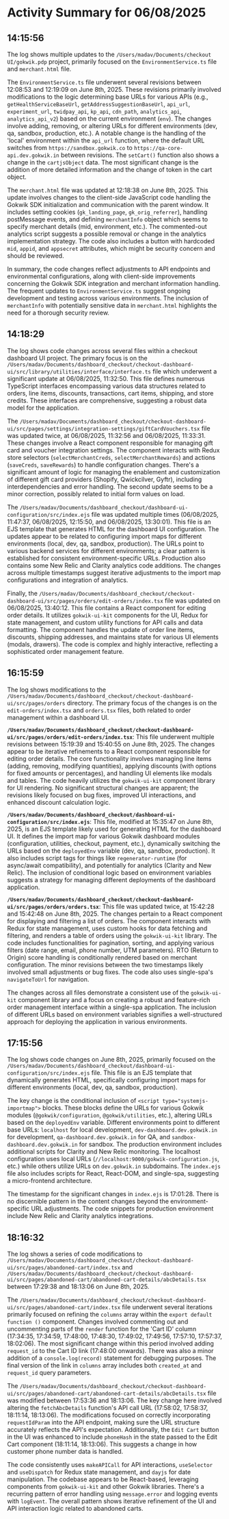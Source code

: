 # Activity Summary for 06/08/2025

## 14:15:56
The log shows multiple updates to the `/Users/madav/Documents/checkout UI/gokwik.pdp` project, primarily focused on the `EnvironmentService.ts` file and `merchant.html` file.

The `EnvironmentService.ts` file underwent several revisions between 12:08:53 and 12:19:09 on June 8th, 2025.  These revisions primarily involved modifications to the logic determining base URLs for various APIs (e.g., `getHealthServiceBaseUrl`, `getAddressSuggestionBaseUrl`, `api_url`, `experiment_url`, `twidpay_api`, `kp_api`, `cdn_path`, `analytics_api`, `analytics_api_v2`) based on the current environment (`env`).  The changes involve adding, removing, or altering URLs for different environments (dev, qa, sandbox, production, etc.).  A notable change is the handling of the 'local' environment within the `api_url` function, where the default URL switches from `https://sandbox.gokwik.co` to  `https://qa-core-api.dev.gokwik.in` between revisions. The `setCart()` function also shows a change in the `cartjsObject` data.  The most significant change is the addition of more detailed information and the change of token in the cart object.


The `merchant.html` file was updated at 12:18:38 on June 8th, 2025. This update involves changes to the client-side JavaScript code handling the Gokwik SDK initialization and communication with the parent window.  It includes setting cookies (`gk_landing_page`, `gk_orig_referrer`), handling postMessage events,  and defining  `merchantInfo` object which seems to specify merchant details (mid, environment, etc.). The commented-out analytics script suggests a possible removal or change in the analytics implementation strategy.  The code also includes a button with hardcoded `mid`, `appid`, and `appsecret` attributes, which might be security concern and should be reviewed.

In summary, the code changes reflect adjustments to API endpoints and environmental configurations, along with client-side improvements concerning the Gokwik SDK integration and  merchant information handling.  The frequent updates to `EnvironmentService.ts` suggest ongoing development and testing across various environments.  The inclusion of `merchantInfo` with potentially sensitive data in `merchant.html` highlights the need for a thorough security review.


## 14:18:29
The log shows code changes across several files within a checkout dashboard UI project.  The primary focus is on the `/Users/madav/Documents/dashboard_checkout/checkout-dashboard-ui/src/library/utilities/interface/interface.ts` file which underwent a significant update at 06/08/2025, 11:32:50.  This file defines numerous TypeScript interfaces encompassing various data structures related to orders, line items, discounts, transactions, cart items, shipping, and store credits. These interfaces are comprehensive, suggesting a robust data model for the application.

The `/Users/madav/Documents/dashboard_checkout/checkout-dashboard-ui/src/pages/settings/integration-settings/giftCardVouchers.tsx` file was updated twice, at 06/08/2025, 11:32:56 and 06/08/2025, 11:33:31. These changes involve a React component responsible for managing gift card and voucher integration settings. The component interacts with Redux store selectors (`selectMerchantCreds`, `selectMerchantRewards`) and actions (`saveCreds`, `saveRewards`) to handle configuration changes. There's a significant amount of logic for managing the enablement and customization of different gift card providers (Shopify, Qwickcilver, Gyftr), including interdependencies and error handling. The second update seems to be a minor correction, possibly related to initial form values on load.

The `/Users/madav/Documents/dashboard_checkout/dashboard-ui-configuration/src/index.ejs` file was updated multiple times (06/08/2025, 11:47:37, 06/08/2025, 12:15:50, and 06/08/2025, 13:30:01). This file is an EJS template that generates HTML for the dashboard UI configuration. The updates appear to be related to configuring import maps for different environments (local, dev, qa, sandbox, production).  The URLs point to various backend services for different environments; a clear pattern is established for consistent environment-specific URLs.  Production also contains some New Relic and Clarity analytics code additions.  The changes across multiple timestamps suggest iterative adjustments to the import map configurations and integration of analytics.

Finally, the `/Users/madav/Documents/dashboard_checkout/checkout-dashboard-ui/src/pages/orders/edit-orders/index.tsx` file was updated on 06/08/2025, 13:40:12. This file contains a React component for editing order details. It utilizes `gokwik-ui-kit` components for the UI, Redux for state management, and custom utility functions for API calls and data formatting.  The component handles the update of order line items, discounts, shipping addresses, and maintains state for various UI elements (modals, drawers).  The code is complex and highly interactive, reflecting a sophisticated order management feature.


## 16:15:59
The log shows modifications to the `/Users/madav/Documents/dashboard_checkout/checkout-dashboard-ui/src/pages/orders` directory.  The primary focus of the changes is on the `edit-orders/index.tsx` and `orders.tsx` files, both related to order management within a dashboard UI.

**`/Users/madav/Documents/dashboard_checkout/checkout-dashboard-ui/src/pages/orders/edit-orders/index.tsx`**: This file underwent multiple revisions between 15:19:39 and 15:40:55 on June 8th, 2025.  The changes appear to be iterative refinements to a React component responsible for editing order details. The core functionality involves managing line items (adding, removing, modifying quantities), applying discounts (with options for fixed amounts or percentages), and handling UI elements like modals and tables.  The code heavily utilizes the `gokwik-ui-kit` component library for UI rendering.  No significant structural changes are apparent; the revisions likely focused on bug fixes, improved UI interactions, and enhanced discount calculation logic.

**`/Users/madav/Documents/dashboard_checkout/dashboard-ui-configuration/src/index.ejs`**: This file, modified at 15:35:47 on June 8th, 2025, is an EJS template likely used for generating HTML for the dashboard UI.  It defines the import map for various Gokwik dashboard modules (configuration, utilities, checkout, payment, etc.), dynamically switching the URLs based on the `deployedEnv` variable (dev, qa, sandbox, production).  It also includes script tags for things like `regenerator-runtime` (for async/await compatibility), and potentially for analytics (Clarity and New Relic).  The inclusion of conditional logic based on environment variables suggests a strategy for managing different deployments of the dashboard application.

**`/Users/madav/Documents/dashboard_checkout/checkout-dashboard-ui/src/pages/orders/orders.tsx`**: This file was updated twice, at 15:42:28 and 15:42:48 on June 8th, 2025.  The changes pertain to a React component for displaying and filtering a list of orders. The component interacts with Redux for state management, uses custom hooks for data fetching and filtering,  and renders a table of orders using the `gokwik-ui-kit` library.  The code includes functionalities for pagination, sorting, and applying various filters (date range, email, phone number, UTM parameters).  RTO (Return to Origin) score handling is conditionally rendered based on merchant configuration. The minor revisions between the two timestamps likely involved small adjustments or bug fixes.  The code also uses single-spa's `navigateToUrl` for navigation.


The changes across all files demonstrate a consistent use of the `gokwik-ui-kit` component library and a focus on creating a robust and feature-rich order management interface within a single-spa application.  The inclusion of different URLs based on environment variables signifies a well-structured approach for deploying the application in various environments.


## 17:15:56
The log shows code changes on June 8th, 2025, primarily focused on the `/Users/madav/Documents/dashboard_checkout/dashboard-ui-configuration/src/index.ejs` file.  This file is an EJS template that dynamically generates HTML, specifically configuring import maps for different environments (local, dev, qa, sandbox, production).

The key change is the conditional inclusion of  `<script type="systemjs-importmap">` blocks. These blocks define the URLs for various Gokwik modules (`@gokwik/configuration`, `@gokwik/utilities`, etc.), altering URLs based on the `deployedEnv` variable.  Different environments point to different base URLs: `localhost` for local development, `dev-dashboard.dev.gokwik.in` for development, `qa-dashboard.dev.gokwik.in` for QA, and `sandbox-dashboard.dev.gokwik.in` for sandbox.  The production environment includes additional scripts for Clarity and New Relic monitoring.  The localhost configuration uses local URLs (`//localhost:9000/gokwik-configuration.js`, etc.) while others utilize URLs on `dev.gokwik.in` subdomains.  The `index.ejs` file also includes scripts for React, React-DOM, and single-spa, suggesting a micro-frontend architecture.

The timestamp for the significant changes in `index.ejs` is 17:01:28.  There is no discernible pattern in the content changes beyond the environment-specific URL adjustments.  The code snippets for production environment include New Relic and Clarity analytics integrations.


## 18:16:32
The log shows a series of code modifications to `/Users/madav/Documents/dashboard_checkout/checkout-dashboard-ui/src/pages/abandoned-cart/index.tsx` and `/Users/madav/Documents/dashboard_checkout/checkout-dashboard-ui/src/pages/abandoned-cart/abandoned-cart-details/abcDetails.tsx` between 17:29:38 and 18:13:06 on June 8th, 2025.

The `/Users/madav/Documents/dashboard_checkout/checkout-dashboard-ui/src/pages/abandoned-cart/index.tsx` file underwent several iterations primarily focused on refining the `columns` array within the `export default function ()` component.  Changes involved commenting out and uncommenting parts of the `render` function for the 'Cart ID' column (17:34:35, 17:34:59, 17:48:00, 17:48:30, 17:49:02, 17:49:56, 17:57:10, 17:57:37, 18:02:06).  The most significant change within this period involved adding `request_id` to the Cart ID link  (17:48:00 onwards). There was also a minor addition of a `console.log(record)` statement for debugging purposes. The final version of the link in `columns` array includes both `created_at` and `request_id` query parameters.


The `/Users/madav/Documents/dashboard_checkout/checkout-dashboard-ui/src/pages/abandoned-cart/abandoned-cart-details/abcDetails.tsx` file was modified between 17:53:36 and 18:13:06.  The key change here involved altering the  `fetchAbcDetails` function's API call URL (17:58:02, 17:58:37, 18:11:14, 18:13:06). The modifications focused on correctly incorporating `requestIdParam` into the API endpoint, making sure the URL structure accurately reflects the API's expectation.  Additionally, the `Edit Cart` button in the UI was enhanced to include `phoneHash` in the state passed to the Edit Cart component (18:11:14, 18:13:06).  This suggests a change in how customer phone number data is handled.


The code consistently uses `makeAPICall` for API interactions, `useSelector` and `useDispatch` for Redux state management, and `dayjs` for date manipulation. The codebase appears to be React-based, leveraging components from `gokwik-ui-kit` and other Gokwik libraries.  There's a recurring pattern of error handling using `message.error` and logging events with `logEvent`.  The overall pattern shows iterative refinement of the UI and API interaction logic related to abandoned carts.
